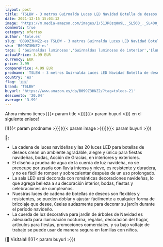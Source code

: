 ```yaml
---
layout: post
title: 'TSLBW - 3 metros Guirnalda Luces LED Navidad Botella de deseos Decoración del árbol para hadas temáticas románticas Fiesta Decoración Interior e Exterior Navidad Fiestas Bodas Dormitorio Jardín'
date: 2021-12-15 15:03:12
image: 'https://m.media-amazon.com/images/I/51JR0zqWo9L._SL500_._SL400_.jpg'
comments: true
category: ofertas
author: 'tole.es'
slug: 'B099Z3HNZ2-es TSLBW - 3 metros Guirnalda Luces LED Navidad Botella de...'
sku: 'B099Z3HNZ2-es'
tags: [ 'Guirnaldas luminosas','Guirnaldas luminosas de interior','Iluminación','navidad','tslbw', ]
actualPrice: 3.99 EUR
currency: EUR
price: 3.99
comparePrice: 4.99 EUR
prodname: 'TSLBW - 3 metros Guirnalda Luces LED Navidad Botella de deseos Decoración del árbol para hadas temáticas románticas Fiesta Decoración Interior e Exterior Navidad Fiestas Bodas Dormitorio Jardín'
country: 'es'
flag: '🇪🇸'
brand: 'TSLBW'
buyurl: 'https://www.amazon.es/dp/B099Z3HNZ2/?tag=tolees-21'
descuento: '20.04'
average: '3.99'
---
```


Ahora mismo tienes [{{< param title >}}]({{< param buyurl >}}) en el siguiente enlace!

[![{{< param prodname >}}]({{< param image >}})]({{< param buyurl >}})

🔎:

- La cadena de luces navideñas y las 20 luces LED para botellas de deseos crean un ambiente agradable, alegre y único para fiestas navideñas, bodas, Acción de Gracias, en interiores y exteriores.
- El diseño a prueba de agua de la cuerda de luz navideña, no se preocupe por usarla con lluvia intensa y nieve, es resistente y duradera, y no es fácil de romper y sobrecalentar después de un uso prolongado.
- La sala LED está decorada con románticas decoraciones navideñas, lo que agrega belleza a su decoración interior, bodas, fiestas y celebraciones de cumpleaños.
- Nuestras luces de cadena de botellas de deseos son flexibles y resistentes, se pueden doblar y ajustar fácilmente a cualquier forma de bricolaje que desee, úselas audazmente para decorar su jardín durante el período navideño.
- La cuerda de luz decorativa para jardín de árboles de Navidad es adecuada para iluminación nocturna, regalos, decoración del hogar, artículos para fiestas, promociones comerciales, y su bajo voltaje de trabajo se puede usar de manera segura en familias con niños.

[🛒 Visítala!!!]({{< param buyurl >}})
